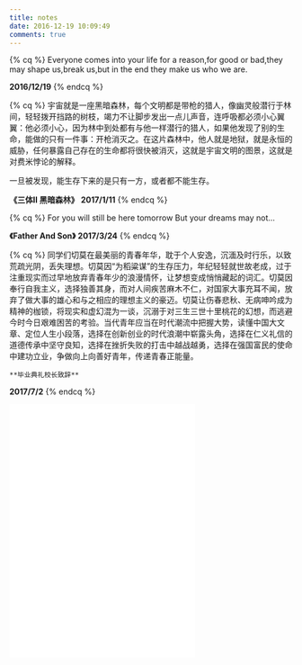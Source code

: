 ```yaml
---
title: notes
date: 2016-12-19 10:09:49
comments: true
---
```

{% cq %} Everyone comes into your life for a reason,for good or bad,they may shape us,break us,but in the end they make us who we are.

 **2016/12/19**  {% endcq %}

{% cq %} 宇宙就是一座黑暗森林，每个文明都是带枪的猎人，像幽灵般潜行于林间，轻轻拨开挡路的树枝，竭力不让脚步发出一点儿声音，连呼吸都必须小心翼翼：他必须小心，因为林中到处都有与他一样潜行的猎人，如果他发现了别的生命，能做的只有一件事：开枪消灭之。在这片森林中，他人就是地狱，就是永恒的威胁，任何暴露自己存在的生命都将很快被消灭，这就是宇宙文明的图景，这就是对费米悖论的解释。

  一旦被发现，能生存下来的是只有一方，或者都不能生存。

  **《三体II 黑暗森林》**
  **2017/1/11**  {% endcq %}

{% cq %} For you will still be here tomorrow
But your dreams may not...

**《Father And Son》**
 **2017/3/24**  {% endcq %}

{% cq %} 同学们切莫在最美丽的青春年华，耽于个人安逸，沉湎及时行乐，以致荒疏光阴，丢失理想。切莫因“为稻粱谋”的生存压力，年纪轻轻就世故老成，过于注重现实而过早地放弃青春年少的浪漫情怀，让梦想变成悄悄藏起的词汇。切莫因奉行自我主义，选择独善其身，而对人间疾苦麻木不仁，对国家大事充耳不闻，放弃了做大事的雄心和与之相应的理想主义的豪迈。切莫让伤春悲秋、无病呻吟成为精神的枷锁，将现实和虚幻混为一谈，沉溺于对三生三世十里桃花的幻想，而逃避今时今日艰难困苦的考验。当代青年应当在时代潮流中把握大势，读懂中国大文章、定位人生小段落，选择在创新创业的时代浪潮中崭露头角，选择在仁义礼信的道德传承中坚守良知，选择在挫折失败的打击中越战越勇，选择在强国富民的使命中建功立业，争做向上向善好青年，传递青春正能量。

	**毕业典礼校长致辞**
 **2017/7/2**  {% endcq %}


 <!-- 只显示播放器 -->
 <iframe frameborder="no" border="0" marginwidth="0" marginheight="0" width=330 height=450 src="//music.163.com/outchain/player?type=0&id=540965889&auto=1&height=430"></iframe>
